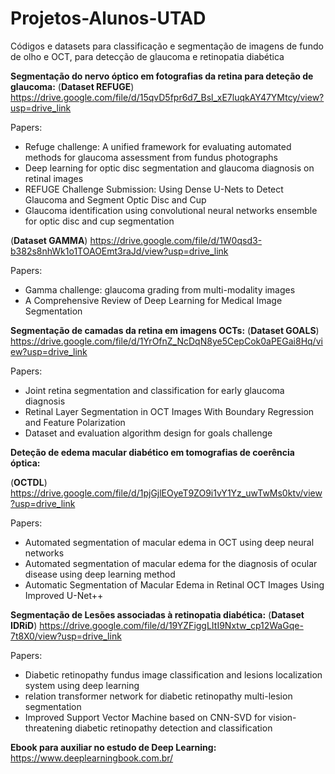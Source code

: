 # Projetos-Alunos-UTAD
Códigos e datasets para classificação e segmentação de imagens de fundo de olho e OCT, para detecção de glaucoma e retinopatia diabética

**Segmentação do nervo óptico em fotografias da retina para deteção de glaucoma:**
(**Dataset REFUGE**) https://drive.google.com/file/d/15qvD5fpr6d7_Bsl_xE7luqkAY47YMtcy/view?usp=drive_link

Papers: 
- Refuge challenge: A unified framework for evaluating automated methods for glaucoma assessment from fundus photographs
- Deep learning for optic disc segmentation and glaucoma diagnosis on retinal images
- REFUGE Challenge Submission: Using Dense U-Nets to Detect Glaucoma and Segment Optic Disc and Cup
- Glaucoma identification using convolutional neural networks ensemble for optic disc and cup segmentation
  
(**Dataset GAMMA**) https://drive.google.com/file/d/1W0qsd3-b382s8nhWk1o1TOAOEmt3raJd/view?usp=drive_link

Papers:
- Gamma challenge: glaucoma grading from multi-modality images
- A Comprehensive Review of Deep Learning for Medical Image Segmentation
  
**Segmentação de camadas da retina em imagens OCTs:**
(**Dataset GOALS**) https://drive.google.com/file/d/1YrOfnZ_NcDqN8ye5CepCok0aPEGai8Hq/view?usp=drive_link

Papers:
- Joint retina segmentation and classification for early glaucoma diagnosis
- Retinal Layer Segmentation in OCT Images With Boundary Regression and Feature Polarization
- Dataset and evaluation algorithm design for goals challenge

**Deteção de edema macular diabético em tomografias de coerência óptica:**

(**OCTDL**) https://drive.google.com/file/d/1pjGjlEOyeT9ZO9i1vY1Yz_uwTwMs0ktv/view?usp=drive_link

Papers:
- Automated segmentation of macular edema in OCT using deep neural networks
- Automated segmentation of macular edema for the diagnosis of ocular disease using deep learning method
- Automatic Segmentation of Macular Edema in Retinal OCT Images Using Improved U-Net++
  
**Segmentação de Lesões associadas à retinopatia diabética:**
(**Dataset IDRiD**) https://drive.google.com/file/d/19YZFiggLItI9Nxtw_cp12WaGqe-7t8X0/view?usp=drive_link

Papers:
- Diabetic retinopathy fundus image classification and lesions localization system using deep learning
- relation transformer network for diabetic retinopathy multi-lesion segmentation
- Improved Support Vector Machine based on CNN-SVD for vision-threatening diabetic retinopathy detection and classification

**Ebook para auxiliar no estudo de Deep Learning:** 
https://www.deeplearningbook.com.br/
